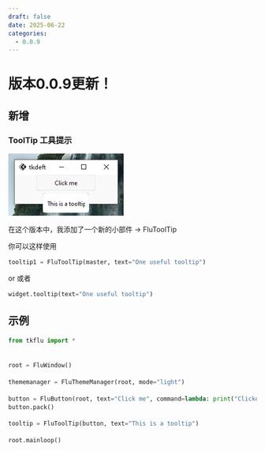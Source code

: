 ```yaml
---
draft: false 
date: 2025-06-22
categories:
  - 0.0.9
---
```


# 版本0.0.9更新！

## 新增
### ToolTip 工具提示
![FluToolTip截图](FluToolTip.png)

在这个版本中，我添加了一个新的小部件 -> FluToolTip 

你可以这样使用
```python
tooltip1 = FluToolTip(master, text="One useful tooltip")
```
or
或者
```python
widget.tooltip(text="One useful tooltip")
```

## 示例
```python
from tkflu import *


root = FluWindow()

thememanager = FluThemeManager(root, mode="light")

button = FluButton(root, text="Click me", command=lambda: print("Clicked"), style="standard")
button.pack()

tooltip = FluToolTip(button, text="This is a tooltip")

root.mainloop()
```